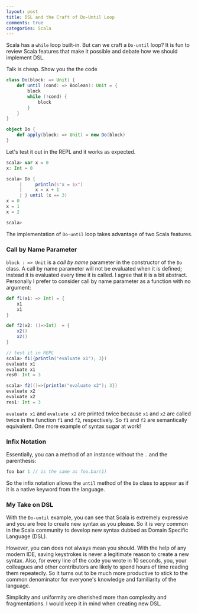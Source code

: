 ```yaml
---
layout: post
title: DSL and the Craft of Do-Until Loop
comments: true
categories: Scala
---
```

Scala has a `while` loop built-in. But can we craft a `Do-until` loop? It is fun to review Scala features that make it possible and debate how we should implement DSL.

<!-- more -->

Talk is cheap. Show you the the  code

``` scala
class Do(block: => Unit) {
    def until (cond: => Boolean): Unit = {
        block
        while (!cond) {
            block
        }
    }
}

object Do {
    def apply(block: => Unit) = new Do(block)
}
```

Let's test it out in the REPL and it works as expected.

``` scala
scala> var x = 0
x: Int = 0

scala> Do {
     |     println(s"x = $x")
     |     x = x + 1
     | } until (x == 3)
x = 0
x = 1
x = 2

scala>
```

The implementation of `Do-until` loop takes advantage of two Scala features.

### Call by Name Parameter
`block : => Unit` is a *call by name* parameter in the constructor of the `Do` class. A call by name parameter will not be evaluated when it is defined; instead it is evaluated every time it is called. I agree that it is a bit abstract. Personally I prefer to consider call by name parameter as a function with no argument:

``` scala
def f1(x1: => Int) = {
	x1
	x1
}

def f2(x2: ()=>Int)  = {
	x2()
	x2()
}

// test it in REPL
scala> f1({println("evaluate x1"); 3})
evaluate x1
evaluate x1
res0: Int = 3

scala> f2(()=>{println("evaluate x2"); 3})
evaluate x2
evaluate x2
res1: Int = 3
```

`evaluate x1` and `evaluate x2` are printed twice because `x1` and `x2` are called twice in the function `f1` and `f2`, respectively. So `f1` and `f2` are semantically equivalent. One more example of syntax sugar at work!

### Infix Notation
Essentially, you can a method of an instance without the `.` and the parenthesis:

``` scala
foo bar 1 // is the same as foo.bar(1)
```  

So the infix notation allows the `until` method of the `Do`  class to appear as if it is a native keyword from the language.


### My Take on DSL
With the `Do-until` example, you can see that Scala is extremely expressive and you are free to create new syntax as you please. So it is very common in the Scala community to develop new syntax dubbed as Domain Specific Language (DSL).

However, you can does not always mean you should. With the help of any modern IDE, saving keystrokes is never a legitimate reason to create a new syntax. Also, for every line of the code you wrote in 10 seconds, you, your colleagues and other contributors are likely to spend hours of time reading them repeatedly. So it turns out to be much more productive to stick to the common denominator for everyone's knowledge and familiarity of the language.

Simplicity and uniformity are cherished more than complexity and fragmentations. I would keep it in mind when creating new DSL.
